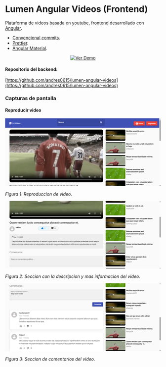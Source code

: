 # Lumen Angular Videos (Frontend)

Plataforma de videos basada en youtube, frontend desarrollado con [Angular](https://angular.io/).

- [Convencional commits](https://www.conventionalcommits.org/en/v1.0.0/).
- [Prettier](https://prettier.io/).
- [Angular Material](https://material.angular.io/).

<div align="center">

<p>

[![Ver Demo](https://img.shields.io/badge/demo-red?style=for-the-badge)](https://www.dropbox.com/scl/fi/a6y06cew7qcyvhrucpiyk/la-videos-demo.mp4?rlkey=poekkxukw4pghse3crw9hniwf&st=8j12nisj&dl=0)

</p>

</div>

#### Repositorio del backend:
[https://github.com/andres0615/lumen-angular-videos](https://github.com/andres0615/lumen-angular-videos)

### Capturas de pantalla

#### Reproducir video

![Reproducir video](src/assets/screenshots/reproduccion-video.png)

*Figura 1: Reproduccion de video.*

![informacion del video](src/assets/screenshots/info-video.png)

*Figura 2: Seccion con la descripcion y mas informacion del video.*

![informacion del video](src/assets/screenshots/video-comments.png)

*Figura 3: Seccion de comentarios del video.*